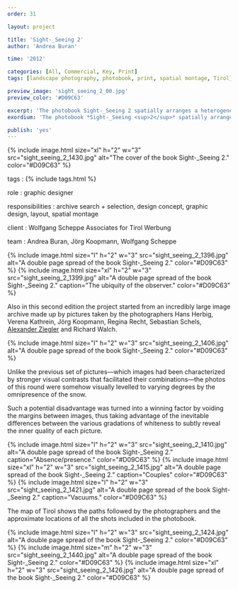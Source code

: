 ```yaml
---
order: 31

layout: project

title: 'Sight-_Seeing 2'
author: 'Andrea Buran'

time: '2012'

categories: [All, Commercial, Key, Print]
tags: [landscape photography, photobook, print, spatial montage, Tirol]

preview_image: 'sight_seeing_2_00.jpg'
preview_color: '#D09C63'

excerpt: 'The photobook Sight-_Seeing 2 spatially arranges a heterogeneous set of collectively taken pictures of Tyrolean winter landscapes—halfway between tourism’s advertising images and contemporary photos.'
exordium: 'The photobook *Sight-_Seeing <sup>2</sup>* spatially arranges a heterogeneous set of collectively taken pictures of Tyrolean winter landscapes—halfway between tourism’s advertising images and contemporary photos.'

publish: 'yes'
---
```


<div class="figures">
    {% include image.html 
        size="xl" 
        h="2" w="3" 
        src="sight_seeing_2_1430.jpg" 
        alt="The cover of the book Sight-_Seeing 2." 
        color="#D09C63" 
    %}
</div>

tags
: {% include tags.html %}

role
: graphic designer

responsibilities
: archive search + selection, design concept, graphic design, layout, spatial montage

client
: Wolfgang Scheppe Associates for Tirol Werbung

team
: Andrea Buran, Jörg Koopmann, Wolfgang Scheppe

<div class="figures">
    {% include image.html 
        size="l" 
        h="2" w="3" 
        src="sight_seeing_2_1396.jpg" 
        alt="A double page spread of the book Sight-_Seeing 2." 
        color="#D09C63" 
    %}
    {% include image.html 
        size="xl" 
        h="2" w="3" 
        src="sight_seeing_2_1399.jpg" 
        alt="A double page spread of the book Sight-_Seeing 2." 
        caption="The ubiquity of the observer." 
        color="#D09C63" 
    %}
</div>

Also in this second edition the project started from an incredibly large image archive made up by pictures taken by the photographers Hans Herbig, Verena Kathrein, Jörg Koopmann, Regina Recht, Sebastian Schels, [Alexander Ziegler](http://alexanderziegler.com/ "Alexander Ziegler’s website") and Richard Walch.

<div class="figures">
    {% include image.html 
        size="l" 
        h="2" w="3" 
        src="sight_seeing_2_1406.jpg" 
        alt="A double page spread of the book Sight-_Seeing 2." 
        color="#D09C63" 
    %}
</div>

Unlike the previous set of pictures—which images had been characterized by stronger visual contrasts that facilitated their combinations—the photos of this round were somehow visually levelled to varying degrees by the omnipresence of the snow.

Such a potential disadvantage was turned into a winning factor by voiding the margins between images, thus taking advantage of the inevitable differences between the various gradations of whiteness to subtly reveal the inner quality of each picture.

<div class="figures">
    {% include image.html 
        size="l" 
        h="2" w="3" 
        src="sight_seeing_2_1410.jpg" 
        alt="A double page spread of the book Sight-_Seeing 2." 
        caption="Absence/presence." 
        color="#D09C63" 
    %}
    {% include image.html 
        size="xl" 
        h="2" w="3" 
        src="sight_seeing_2_1415.jpg" 
        alt="A double page spread of the book Sight-_Seeing 2." 
        caption="Couples" 
        color="#D09C63" 
    %}
    {% include image.html 
        size="l" 
        h="2" w="3" 
        src="sight_seeing_2_1421.jpg" 
        alt="A double page spread of the book Sight-_Seeing 2." 
        caption="Vacuums." 
        color="#D09C63" 
    %}
</div>

The map of Tirol shows the paths followed by the photographers and the approximate locations of all the shots included in the photobook.

<div class="figures">
    {% include image.html 
        size="l" 
        h="2" w="3" 
        src="sight_seeing_2_1424.jpg" 
        alt="A double page spread of the book Sight-_Seeing 2." 
        color="#D09C63" 
    %}
    {% include image.html 
        size="m" 
        h="2" w="3" 
        src="sight_seeing_2_1440.jpg" 
        alt="A double page spread of the book Sight-_Seeing 2." 
        color="#D09C63" 
    %}
    {% include image.html 
        size="xl" 
        h="2" w="3" 
        src="sight_seeing_2_1426.jpg" 
        alt="A double page spread of the book Sight-_Seeing 2." 
        color="#D09C63" 
    %}
</div>